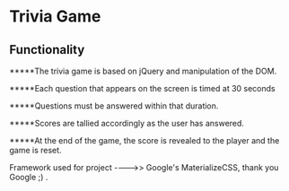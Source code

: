 # Trivia Game

## Functionality  

*****The trivia game is based on jQuery and manipulation of the DOM.

*****Each question that appears on the screen is timed at 30 seconds

*****Questions must be answered within that duration. 

*****Scores are tallied accordingly as the user has answered. 

*****At the end of the game, the score is revealed to the player and the game is reset.  

Framework used for project ---->> Google's MaterializeCSS, thank you Google ;)  .